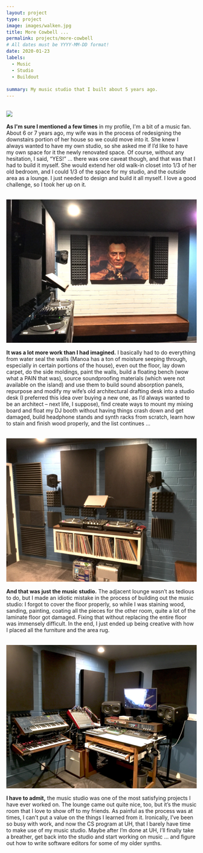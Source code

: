 ```yaml
---
layout: project
type: project
image: images/walken.jpg
title: More Cowbell ...
permalink: projects/more-cowbell
# All dates must be YYYY-MM-DD format!
date: 2020-01-23
labels:
  - Music
  - Studio
  - Buildout

summary: My music studio that I built about 5 years ago.
---
```

<div class="ui divider"></div>
<br>

<img class="ui fluid rounded image" src="../images/studio-pre.jpg">
<br>

**As I'm sure I mentioned a few times** in my profile, I'm a bit of a music fan. About 6 or 7 years ago, my wife was in the process of redesigning the downstairs portion of her house so we could move into it. She knew I always wanted to have my own studio, so she asked me if I’d like to have my own space for it the newly renovated space. Of course, without any hesitation, I said, “YES!” … there was one caveat though, and that was that I had to build it myself. She would extend her old walk-in closet into 1/3 of her old bedroom, and I could 1/3 of the space for my studio, and the outside area as a lounge. I just needed to design and build it all myself. I love a good challenge, so I took her up on it.

<br>
<img class="ui fluid rounded image" src="../images/walken-wall.jpg">
<br>

**It was a lot more work than I had imagined.** I basically had to do everything from water seal the walls (Manoa has a ton of moisture seeping through, especially in certain portions of the house), even out the floor, lay down carpet, do the side moldings, paint the walls, build a floating bench (wow what a PAIN that was), source soundproofing materials (which were not available on the island) and use them to build sound absorption panels, repurpose and modify my wife’s old architectural drafting desk into a studio desk (I preferred this idea over buying a new one, as I’d always wanted to be an architect – next life, I suppose), find create ways to mount my mixing board and float my DJ booth without having things crash down and get damaged, build headphone stands and synth racks from scratch, learn how to stain and finish wood properly, and the list continues … 

<br>
<img class="ui fluid rounded image" src="../images/djbooth.jpg">
<br>

**And that was just the music studio.** The adjacent lounge wasn’t as tedious to do, but I made an idiotic mistake in the process of building out the music studio: I forgot to cover the floor properly, so while I was staining wood, sanding, painting, coating all the pieces for the other room, quite a lot of the laminate floor got damaged. Fixing that without replacing the entire floor was immensely difficult. In the end, I just ended up being creative with how I placed all the furniture and the area rug.

<br>
<img class="ui fluid rounded image" src="../images/mixing-desk.jpg">
<br>

**I have to admit,** the music studio was one of the most satisfying projects I have ever worked on. The lounge came out quite nice, too, but it’s the music room that I love to show off to my friends. As painful as the process was at times, I can't put a value on the things I learned from it. Ironically, I’ve been so busy with work, and now the CS program at UH, that I barely have time to make use of my music studio. Maybe after I’m done at UH, I’ll finally take a breather, get back into the studio and start working on music ... and figure out how to write software editors for some of my older synths.
<br>
<br>
